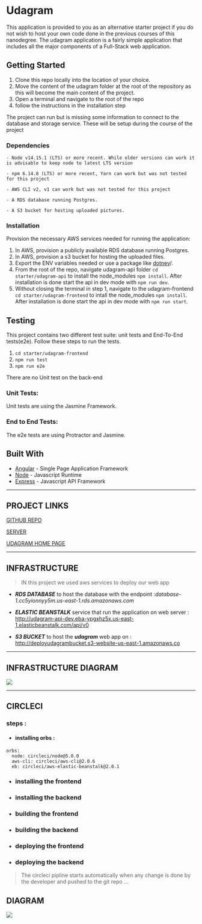 # Udagram

This application is provided to you as an alternative starter project if you do not wish to host your own code done in the previous courses of this nanodegree. The udagram application is a fairly simple application that includes all the major components of a Full-Stack web application.

## Getting Started

1. Clone this repo locally into the location of your choice.
1. Move the content of the udagram folder at the root of the repository as this will become the main content of the project.
1. Open a terminal and navigate to the root of the repo
1. follow the instructions in the installation step

The project can run but is missing some information to connect to the database and storage service. These will be setup during the course of the project

### Dependencies

```
- Node v14.15.1 (LTS) or more recent. While older versions can work it is advisable to keep node to latest LTS version

- npm 6.14.8 (LTS) or more recent, Yarn can work but was not tested for this project

- AWS CLI v2, v1 can work but was not tested for this project

- A RDS database running Postgres.

- A S3 bucket for hosting uploaded pictures.

```

### Installation

Provision the necessary AWS services needed for running the application:

1. In AWS, provision a publicly available RDS database running Postgres. <Place holder for link to classroom article>
1. In AWS, provision a s3 bucket for hosting the uploaded files. <Place holder for tlink to classroom article>
1. Export the ENV variables needed or use a package like [dotnev](https://www.npmjs.com/package/dotenv)/.
1. From the root of the repo, navigate udagram-api folder `cd starter/udagram-api` to install the node_modules `npm install`. After installation is done start the api in dev mode with `npm run dev`.
1. Without closing the terminal in step 1, navigate to the udagram-frontend `cd starter/udagram-frontend` to intall the node_modules `npm install`. After installation is done start the api in dev mode with `npm run start`.

## Testing

This project contains two different test suite: unit tests and End-To-End tests(e2e). Follow these steps to run the tests.

1. `cd starter/udagram-frontend`
1. `npm run test`
1. `npm run e2e`

There are no Unit test on the back-end

### Unit Tests:

Unit tests are using the Jasmine Framework.

### End to End Tests:

The e2e tests are using Protractor and Jasmine.

## Built With

- [Angular](https://angular.io/) - Single Page Application Framework
- [Node](https://nodejs.org) - Javascript Runtime
- [Express](https://expressjs.com/) - Javascript API Framework

-------------------

## PROJECT LINKS

[GITHUB REPO](https://github.com/Abdul-Rahman1321/Udagram)

[SERVER](http://udagram-api-dev.eba-ypgxhz5x.us-east-1.elasticbeanstalk.com/api/v0)


[UDAGRAM HOME PAGE](http://deployudagrambucket.s3-website-us-east-1.amazonaws.com)


----------------------------

## INFRASTRUCTURE 

> IN this project we used aws services to deploy our web app

- ***RDS DATABASE*** to host the database with the endpoint :*database-1.cc5yionnyy5m.us-east-1.rds.amazonaws.com* 


- ***ELASTIC BEANSTALK*** service that run the application on web server : http://udagram-api-dev.eba-ypgxhz5x.us-east-1.elasticbeanstalk.com/api/v0



- ***S3 BUCKET*** to host the ***udagram*** web app on :
http://deployudagrambucket.s3-website-us-east-1.amazonaws.co


----------------

## INFRASTRUCTURE DIAGRAM

<a href="https://seupload.com/uzH/diag.PNG" target="_blank" title="Download from SeUpload, share and manage your files for free"><img src="https://cloudse1.seupload.com/cache/plugins/filepreviewer/17533/9fbccdb47ba7964de3d940a1cde9bcb86cd064926be6483cb294e63a908c0b76/900x900_cropped.jpg"/></a>

-------------

## CIRCLECI 

### steps :
- #### installing orbs :
```
orbs:
  node: circleci/node@5.0.0
  aws-cli: circleci/aws-cli@2.0.6
  eb: circleci/aws-elastic-beanstalk@2.0.1
```
- ### installing the frontend 

- ### installing the backend 

- ### building the frontend 

- ### building the backend 

- ### deploying the frontend 

- ### deploying the backend 


> The circleci pipline starts automatically when any change is done by the developer and pushed to the git repo ... 

## DIAGRAM

<a href="https://seupload.com/uzL/circ_uda.png" target="_blank" title="Download from SeUpload, share and manage your files for free"><img src="https://cloudse1.seupload.com/cache/plugins/filepreviewer/17537/84d5b7a0291f126778b22cc490054916b847cf4bbc8c6cce3cfa391dfbb684ff/900x900_cropped.jpg"/></a>
